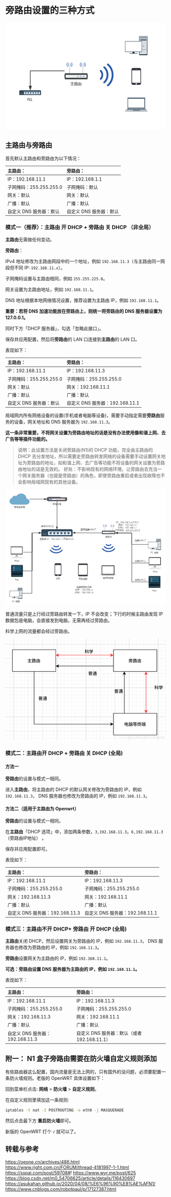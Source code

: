 # 旁路由设置的三种方式

![](./Setting-Bypass-Route/Setting-Bypass-Route-1-1.png "")

## 主路由与旁路由
首先默认主路由和旁路由为以下情况：

| 主路由：                | 旁路由：                |
| :---------------------- | :---------------------- |
| IP：192.168.11.1        | IP：192.168.1.1         |
| 子网掩码：255.255.255.0 | 子网掩码：默认          |
| 网关：默认              | 网关：默认              |
| 广播：默认              | 广播：默认              |
| 自定义 DNS 服务器：默认 | 自定义 DNS 服务器：默认 |

### 模式一（推荐）：主路由 开 DHCP + 旁路由 关 DHCP （非全局）
**主路由**无需做任何变动。

**旁路由**：

IPv4 地址修改为主路由网段中的一个地址，例如 `192.168.11.3`（与主路由同一网段但不同 IP: `192.168.11.x`）。

子网掩码设置与主路由相同，例如 `255.255.225.0`。

网关设置为主路由地址，例如 `192.168.11.1`。

DNS 地址根据本地网络情况设置，推荐设置为主路由 IP，例如 `192.168.11.1`。

**重要：若将 DNS 加速功能放在旁路由上，则统一将旁路由的 DNS 服务器设置为 127.0.0.1。**

同时下方「DHCP 服务器」，勾选「忽略此接口」。

保存并应用配置，然后将**旁路由**的 LAN 口连接到**主路由**的 LAN 口。

表现如下：

| 主路由：                | 旁路由：                        |
| :---------------------- | :------------------------------ |
| IP：192.168.11.1        | IP：192.168.11.3                |
| 子网掩码：255.255.255.0 | 子网掩码：255.255.255.0         |
| 网关：默认              | 网关：192.168.11.1              |
| 广播：默认              | 广播：默认                      |
| 自定义 DNS 服务器：默认 | 自定义 DNS 服务器：192.168.11.1 |

局域网内所有网络设备的设置(手机或者电脑等设备)，需要手动指定需要**旁路由**服务的设备，网关地址和 DNS 服务器为 `192.168.11.3`。

**这一条非常重要，不将网关设置为旁路由地址的话是没有办法使用像和谐上网、去广告等等插件功能的。**

> 说明：此设置方法是关闭旁路由(N1)的 DHCP 功能，完全由主路由的 DHCP 去分发地址，所以需要走旁路由转发网络的设备需要手动设置网关地址为旁路由的地址，如和谐上网、去广告等功能不将设备的网关设置为旁路由地址的话是无效的。
> 好处：不影响现有的网络环境，让旁路由去充当一个网关服务器（也就是旁路由）的角色，即使旁路由重启或者出现故障也不会影响局域网现有的其他设备。

![](./Setting-Bypass-Route/Setting-Bypass-Route-1-2.png "")

普通流量只是上行经过旁路由转发一下，IP 不会改变；下行的时候主路由发现 IP 数据包是电脑，会直接发到电脑，无需再经过旁路由。

科学上网的流量都会经过旁路由。

![](./Setting-Bypass-Route/Setting-Bypass-Route-1-3.png "")

### 模式二：主路由开 DHCP + 旁路由 关 DHCP (全局)
#### 方法一
**旁路由**的设置与模式一相同。

进入**主路由**，将主路由的 DHCP 的默认网关修改为旁路由的 IP，例如 `192.168.11.3`， DNS 服务器也修改为旁路由的 IP，例如 `192.168.11.3`。

#### 方法二（适用于主路由为 Openwrt）
**旁路由**的设置与模式一相同。

在**主路由**「DHCP 选项」中，添加两条参数，`3,192.168.11.3`，`6,192.168.11.3`（旁路由IP地址） 。

保存并应用配置即可。

表现如下：

| 主路由：                        | 旁路由：                        |
| :------------------------------ | :------------------------------ |
| IP：192.168.11.1                | IP：192.168.11.3                |
| 子网掩码：255.255.255.0         | 子网掩码：255.255.255.0         |
| 网关：192.168.11.3              | 网关：192.168.11.1              |
| 广播：默认                      | 广播：默认                      |
| 自定义 DNS 服务器：192.168.11.3 | 自定义 DNS 服务器：192.168.11.1 |

### 模式三：主路由不开 DHCP+ 旁路由 开 DHCP (全局)
**主路由**关闭 DHCP，然后设置网关为旁路由的 IP，例如 `192.168.11.3`， DNS 服务器也修改为旁路由的 IP，例如 `192.168.11.3`。

**旁路由**设置网关为主路由的 IP，例如 `192.168.11.1`。

**可选：旁路由设置 DNS 服务器为主路由的 IP，例如 `192.168.11.1`。**

表现如下：

| 主路由：                        | 旁路由：                                     |
| :------------------------------ | :------------------------------------------- |
| IP：192.168.11.1                | IP：192.168.11.3                             |
| 子网掩码：255.255.255.0         | 子网掩码：255.255.255.0                      |
| 网关：192.168.11.3              | 网关：192.168.11.1                           |
| 广播：默认                      | 广播：默认                                   |
| 自定义 DNS 服务器：192.168.11.3 | 自定义 DNS 服务器：默认（或者 192.168.11.1） |

## 附一： N1 盒子旁路由需要在防火墙自定义规则添加
有些路由器这么配置，国内流量是无法上网的，只有国外的没问题，必须要配置一条防火墙规则。老版的 OpenWRT 具体设置如下：

回到菜单栏点击: **网络** > **防火墙** > **自定义规则**。

在自定义规则里填加这一条规则:

```bash
iptables -t nat -I POSTROUTING -o eth0 -j MASQUERADE
```

然后点击最下方 **重启防火墙**即可。

新版的 OpenWRT 打个 `√` 就可以了。

## 转载与参考
https://oeone.cn/archives/486.html
https://www.right.com.cn/FORUM/thread-4181997-1-1.html
https://sspai.com/post/59708#!
https://www.wyr.me/post/625
https://blog.csdn.net/m0_54706625/article/details/116430697
https://asukahan.github.io/2020/04/08/%E6%96%90%E8%AE%AFN1/
https://www.cnblogs.com/robotpaul/p/17127387.html